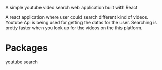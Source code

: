 A simple youtube video search web application built with React

A react application where user could search different kind of videos. 
Youtube Api is being used for getting the datas for the user.
Searching is pretty faster when you look up for the videos on the this platform.


# Packages
youtube search 
